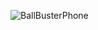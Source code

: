 ![BallBusterPhone](https://user-images.githubusercontent.com/78274996/215570126-fdb34a17-9a0f-493a-915e-bf3e556e9832.png)
